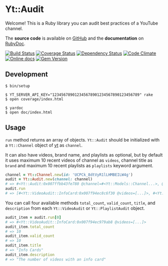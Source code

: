 # Yt::Audit

Welcome! This is a Ruby library you can audit best practices of a YouTube channel.

The **source code** is available on [GitHub](https://github.com/Fullscreen/yt-audit) and the **documentation** on [RubyDoc](http://www.rubydoc.info/github/fullscreen/yt-audit/master/Yt/Audit).

[![Build Status](http://img.shields.io/travis/Fullscreen/yt-audit/master.svg)](https://travis-ci.org/Fullscreen/yt-audit)
[![Coverage Status](http://img.shields.io/coveralls/Fullscreen/yt-audit/master.svg)](https://coveralls.io/r/Fullscreen/yt-audit)
[![Dependency Status](http://img.shields.io/gemnasium/Fullscreen/yt-audit.svg)](https://gemnasium.com/Fullscreen/yt-audit)
[![Code Climate](http://img.shields.io/codeclimate/github/Fullscreen/yt-audit.svg)](https://codeclimate.com/github/Fullscreen/yt-audit)
[![Online docs](http://img.shields.io/badge/docs-✓-green.svg)](http://www.rubydoc.info/github/fullscreen/yt-audit/master/Yt/Audit)
[![Gem Version](http://img.shields.io/gem/v/yt-audit.svg)](http://rubygems.org/gems/yt-audit)


## Development

    $ bin/setup

    $ YT_SERVER_API_KEY="123456789012345678901234567890123456789" rake
    $ open coverage/index.html

    $ yardoc
    $ open doc/index.html

## Usage

`run` method returns an array of objects. `Yt::Audit` should be initialized with a `Yt::Channel` object of [yt](https://github.com/Fullscreen/yt) as `channel`.

It can also have videos, brand name, and playlists as optional, but by default it uses maximum 10 recent videos of channel as `videos`, channel title as `brand` and maximum 10 recent playlists as `playlists` keyword argument.

```ruby
channel = Yt::Channel.new(id: 'UCPCk_8dtVyR1lLHMBEILW4g')
audit = Yt::Audit.new(channel: channel)
# => #<Yt::Audit:0x007ffbb43fe780 @channel=#<Yt::Models::Channel...>, @videos=[...], @playlists=[...], @brand="budweiser">
audit.run
# => [#<Yt::VideoAudit::InfoCard:0x007f94ec8c6f30 @videos=[...]>, #<Yt::VideoAudit::BrandAnchoring...>, #<Yt::VideoAudit::SubscribeAnnotation...>, #<Yt::VideoAudit::YoutubeAssociation...>, #<Yt::VideoAudit::EndCard...>, #<Yt::PlaylistAudit::Description...>]
```

You can call four available methods `total_count`, `valid_count`, `title`, and `description` from each `Yt::VideoAudit` or `Yt::PlaylistAudit` object.

```ruby
audit_item = audit.run[0]
# => #<Yt::VideoAudit::InfoCard:0x007f94ec979ab8 @videos=[...]>
audit_item.total_count
# => 10
audit_item.valid_count
# => 10
audit_item.title
# => "Info Cards"
audit_item.description
# => "The number of videos with an info card"
```
